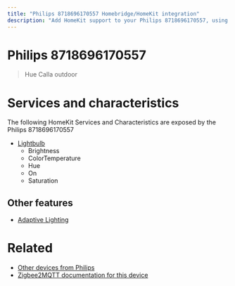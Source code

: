 ```yaml
---
title: "Philips 8718696170557 Homebridge/HomeKit integration"
description: "Add HomeKit support to your Philips 8718696170557, using Homebridge, Zigbee2MQTT and homebridge-z2m."
---
```

<!---
This file has been GENERATED using src/docgen/docgen.ts
DO NOT EDIT THIS FILE MANUALLY!
-->
# Philips 8718696170557
> Hue Calla outdoor


# Services and characteristics
The following HomeKit Services and Characteristics are exposed by
the Philips 8718696170557

* [Lightbulb](../../light.md)
  * Brightness
  * ColorTemperature
  * Hue
  * On
  * Saturation


## Other features
* [Adaptive Lighting](../../light.md)


# Related
* [Other devices from Philips](../index.md#philips)
* [Zigbee2MQTT documentation for this device](https://www.zigbee2mqtt.io/devices/8718696170557.html)